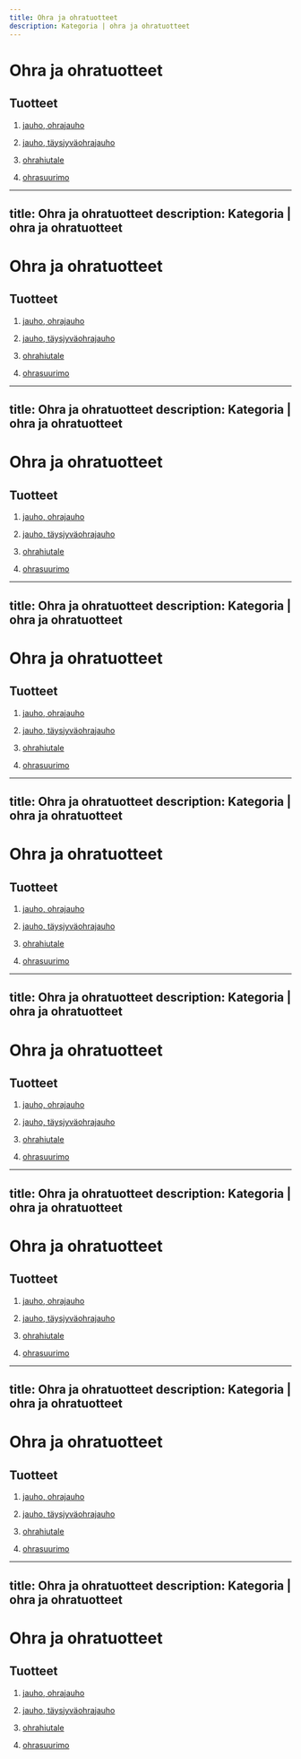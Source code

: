 ```yaml
---
title: Ohra ja ohratuotteet
description: Kategoria | ohra ja ohratuotteet
---
```


# Ohra ja ohratuotteet

## Tuotteet

1. [jauho, ohrajauho](/jauho-ohrajauho)

1. [jauho, täysjyväohrajauho](/jauho-taysjyvaohrajauho)

1. [ohrahiutale](/ohrahiutale)

1. [ohrasuurimo](/ohrasuurimo)
---
title: Ohra ja ohratuotteet
description: Kategoria | ohra ja ohratuotteet
---

# Ohra ja ohratuotteet

## Tuotteet

1. [jauho, ohrajauho](/jauho-ohrajauho)

1. [jauho, täysjyväohrajauho](/jauho-taysjyvaohrajauho)

1. [ohrahiutale](/ohrahiutale)

1. [ohrasuurimo](/ohrasuurimo)
---
title: Ohra ja ohratuotteet
description: Kategoria | ohra ja ohratuotteet
---

# Ohra ja ohratuotteet

## Tuotteet

1. [jauho, ohrajauho](/jauho-ohrajauho)

1. [jauho, täysjyväohrajauho](/jauho-taysjyvaohrajauho)

1. [ohrahiutale](/ohrahiutale)

1. [ohrasuurimo](/ohrasuurimo)
---
title: Ohra ja ohratuotteet
description: Kategoria | ohra ja ohratuotteet
---

# Ohra ja ohratuotteet

## Tuotteet

1. [jauho, ohrajauho](/jauho-ohrajauho)

1. [jauho, täysjyväohrajauho](/jauho-taysjyvaohrajauho)

1. [ohrahiutale](/ohrahiutale)

1. [ohrasuurimo](/ohrasuurimo)
---
title: Ohra ja ohratuotteet
description: Kategoria | ohra ja ohratuotteet
---

# Ohra ja ohratuotteet

## Tuotteet

1. [jauho, ohrajauho](/jauho-ohrajauho)

1. [jauho, täysjyväohrajauho](/jauho-taysjyvaohrajauho)

1. [ohrahiutale](/ohrahiutale)

1. [ohrasuurimo](/ohrasuurimo)
---
title: Ohra ja ohratuotteet
description: Kategoria | ohra ja ohratuotteet
---

# Ohra ja ohratuotteet

## Tuotteet

1. [jauho, ohrajauho](/jauho-ohrajauho)

1. [jauho, täysjyväohrajauho](/jauho-taysjyvaohrajauho)

1. [ohrahiutale](/ohrahiutale)

1. [ohrasuurimo](/ohrasuurimo)
---
title: Ohra ja ohratuotteet
description: Kategoria | ohra ja ohratuotteet
---

# Ohra ja ohratuotteet

## Tuotteet

1. [jauho, ohrajauho](/jauho-ohrajauho)

1. [jauho, täysjyväohrajauho](/jauho-taysjyvaohrajauho)

1. [ohrahiutale](/ohrahiutale)

1. [ohrasuurimo](/ohrasuurimo)
---
title: Ohra ja ohratuotteet
description: Kategoria | ohra ja ohratuotteet
---

# Ohra ja ohratuotteet

## Tuotteet

1. [jauho, ohrajauho](/jauho-ohrajauho)

1. [jauho, täysjyväohrajauho](/jauho-taysjyvaohrajauho)

1. [ohrahiutale](/ohrahiutale)

1. [ohrasuurimo](/ohrasuurimo)
---
title: Ohra ja ohratuotteet
description: Kategoria | ohra ja ohratuotteet
---

# Ohra ja ohratuotteet

## Tuotteet

1. [jauho, ohrajauho](/jauho-ohrajauho)

1. [jauho, täysjyväohrajauho](/jauho-taysjyvaohrajauho)

1. [ohrahiutale](/ohrahiutale)

1. [ohrasuurimo](/ohrasuurimo)
